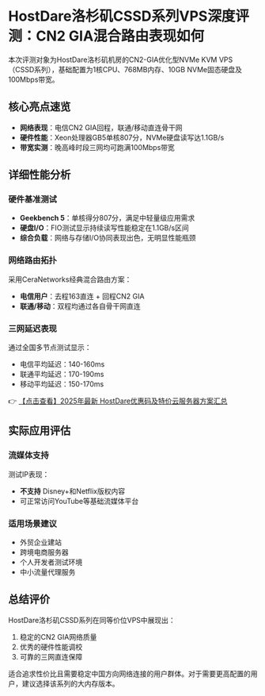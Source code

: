 # HostDare洛杉矶CSSD系列VPS深度评测：CN2 GIA混合路由表现如何

本次评测对象为HostDare洛杉矶机房的CN2-GIA优化型NVMe KVM VPS（CSSD系列），基础配置为1核CPU、768MB内存、10GB NVMe固态硬盘及100Mbps带宽。

## 核心亮点速览
- **网络表现**：电信CN2 GIA回程，联通/移动直连骨干网
- **硬件性能**：Xeon处理器GB5单核807分，NVMe硬盘读写达1.1GB/s
- **带宽实测**：晚高峰时段三网均可跑满100Mbps带宽

## 详细性能分析

### 硬件基准测试
- **Geekbench 5**：单核得分807分，满足中轻量级应用需求
- **硬盘I/O**：FIO测试显示持续读写性能稳定在1.1GB/s区间
- **综合负载**：网络与存储I/O协同表现出色，无明显性能瓶颈

### 网络路由拓扑
采用CeraNetworks经典混合路由方案：
- **电信用户**：去程163直连 + 回程CN2 GIA
- **联通/移动**：双程均通过各自骨干网直连

### 三网延迟表现
通过全国多节点测试显示：
- 电信平均延迟：140-160ms
- 联通平均延迟：170-190ms  
- 移动平均延迟：150-170ms

👉 [【点击查看】2025年最新 HostDare优惠码及特价云服务器方案汇总](https://bit.ly/hostdare)

## 实际应用评估
### 流媒体支持
测试IP表现：
- **不支持** Disney+和Netflix版权内容
- 可正常访问YouTube等基础流媒体平台

### 适用场景建议
- 外贸企业建站
- 跨境电商服务器
- 个人开发者测试环境
- 中小流量代理服务

## 总结评价
HostDare洛杉矶CSSD系列在同等价位VPS中展现出：
1. 稳定的CN2 GIA网络质量
2. 优秀的硬件性能调校
3. 可靠的三网直连保障

适合追求性价比且需要稳定中国方向网络连接的用户群体。对于需要更高配置的用户，建议选择该系列的大内存版本。